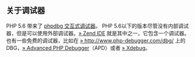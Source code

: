 关于调试器
----------

PHP 5.6 带来了
<a href="/migration56/new-features.html#migration56.new-features.phpdbg" class="link">phpdbg 交互式调试器</a>。
PHP
5.6以下的版本尽管没有内部调试器，但是可以使用外部调试器。<a href="http://www.zend.com/en/products/studio/" class="link external">» Zend IDE</a>
就是其中之一，它包含一个调试器。也有一些免费的调试器，比如在
<a href="http://www.php-debugger.com/dbg/" class="link external">» http://www.php-debugger.com/dbg/</a>
上的
DBG，<a href="https://pecl.php.net/apd" class="link external">» Advanced PHP Debugger</a>（APD）或者
<a href="http://xdebug.org/" class="link external">» Xdebug</a>。
